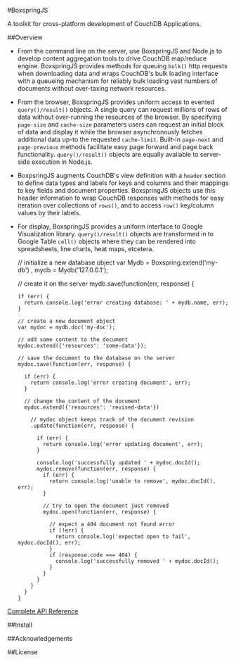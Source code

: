 #BoxspringJS

A toolkit for cross-platform development of CouchDB Applications.

##Overview

- From the command line on the server, use BoxspringJS and Node.js to develop content aggregation tools to drive CouchDB map/reduce engine. BoxspringJS provides methods for queuing `bulk()` http requests when downloading data and wraps CouchDB's bulk loading interface with a queueing mechanism for reliably bulk loading vast numbers of documents without over-taxing network resources.

- From the browser, BoxspringJS provides uniform access to evented `query()/result()` objects. A single query can request millions of rows of data without over-running the resources of the browser. By specifying <code>page-size</code> and <code>cache-size</code> parameters users can request an initial block of data and display it while the browser asynchronously fetches additional data up-to the requested `cache-limit`. Built-in <code>page-next</code> and <code>page-previous</code> methods facilitate easy page forward and page back functionality. `query()/result()` objects are
equally available to server-side execution in Node.js.

- BoxpsringJS augments CouchDB's view definition with a <code>header</code> section to define data types and labels for keys and columns and their mappings to key fields and document properties. BoxspringJS objects use this header information to wrap CouchDB responses with methods for easy iteration over collections of `rows()`, and to access `row()` key/column values by their labels.

- For display, BoxspringJS provides a uniform interface to Google Visualization library. `query()/result()` objects are transformed in to Google Table `cell()` objects where they can be rendered into spreadsheets, line charts, heat maps, etcetera.

    // initialize a new database object
    var Mydb = Boxspring.extend('my-db')
	, mydb = Mydb('127.0.0.1');
    
    // create it on the server
    mydb.save(function(err, response) {
    
      if (err) {
        return console.log('error creating database: ' + mydb.name, err);
      }
      
      // create a new document object
      var mydoc = mydb.doc('my-doc');
      
      // add some content to the document
      mydoc.extend({'resources': 'some-data'});
      
      // save the document to the database on the server
      mydoc.save(function(err, response) {
      
        if (err) {
          return console.log('error creating document', err);
        }
        
        // change the content of the document
        mydoc.extend({'resources': 'revised-data'})
        
          // mydoc object keeps track of the document revision
          .update(function(err, response) {
            
            if (err) {
              return console.log('error updating document', err);
            }
            
            console.log('successfully updated ' + mydoc.docId();
            mydoc.remove(function(err, response) {
              if (err) {
                return console.log('unable to remove', mydoc.docId(), err);
              }
                
              // try to open the document just removed
              mydoc.open(function(err, response) {
              
                // expect a 404 document not found error
                if (!err) {
                  return console.log('expected open to fail', mydoc.docId(), err);
                }
                if (response.code === 404) {
                  console.log('successfully removed ' + mydoc.docId();
                }
              } 
            }
          }
        }
      }
      
[Complete API Reference](https://github.com/rranauro/boxspringjs/blob/master/API.md)

##Install

##Acknowledgements

##License


        
     


    
